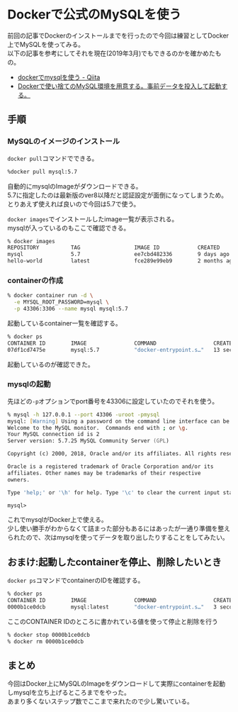 # Dockerで公式のMySQLを使う  

前回の記事でDockerのインストールまでを行ったので今回は練習としてDocker上でMySQLを使ってみる。  
以下の記事を参考にしてそれを現在(2019年3月)でもできるのかを確かめたもの。  

- [dockerでmysqlを使う - Qiita](https://qiita.com/astrsk_hori/items/e3d6c237d68be1a6f548)  
- [Dockerで使い捨てのMySQL環境を用意する。事前データを投入して起動する。](https://budougumi0617.github.io/2018/05/20/create-instant-mysql-by-docker/)   
## 手順  
### MySQLのイメージのインストール  
`docker pull`コマンドでできる。  
```zsh
%docker pull mysql:5.7
```
自動的にmysqlのImageがダウンロードできる。  
5.7に指定したのは最新版のver8以降だと認証設定が面倒になってしまうため。  
とりあえず使えれば良いので今回は5.7で使う。  

`docker images`でインストールしたimage一覧が表示される。  
mysqlが入っているのもここで確認できる。  
```zsh
% docker images
REPOSITORY          TAG                 IMAGE ID            CREATED             SIZE
mysql               5.7                 ee7cbd482336        9 days ago          372MB
hello-world         latest              fce289e99eb9        2 months ago        1.84kB
```
### containerの作成  
```zsh
% docker container run -d \
  -e MYSQL_ROOT_PASSWORD=mysql \
  -p 43306:3306 --name mysql mysql:5.7
```
起動しているcontainer一覧を確認する。  
```zsh
% docker ps
CONTAINER ID        IMAGE               COMMAND                  CREATED             STATUS              PORTS                                NAMES
07df1cd7475e        mysql:5.7           "docker-entrypoint.s…"   13 seconds ago      Up 11 seconds       33060/tcp, 0.0.0.0:43306->3306/tcp   mysql  

```
起動しているのが確認できた。  
### mysqlの起動  
先ほどの`-p`オプションでport番号を43306に設定していたのでそれを使う。  
```zsh
% mysql -h 127.0.0.1 --port 43306 -uroot -pmysql
mysql: [Warning] Using a password on the command line interface can be insecure.
Welcome to the MySQL monitor.  Commands end with ; or \g.
Your MySQL connection id is 2
Server version: 5.7.25 MySQL Community Server (GPL)

Copyright (c) 2000, 2018, Oracle and/or its affiliates. All rights reserved.

Oracle is a registered trademark of Oracle Corporation and/or its
affiliates. Other names may be trademarks of their respective
owners.

Type 'help;' or '\h' for help. Type '\c' to clear the current input statement.

mysql>

```

これでmysqlがDocker上で使える。  
少し使い勝手がわからなくて詰まった部分もあるにはあったが一通り準備を整えられたので、次はmysqlを使ってデータを取り出したりすることをしてみたい。  

## おまけ:起動したcontainerを停止、削除したいとき  
`docker ps`コマンドでcontainerのIDを確認する。  

```zsh
% docker ps
CONTAINER ID        IMAGE               COMMAND                  CREATED             STATUS              PORTS                                NAMES
0000b1ce0dcb        mysql:latest        "docker-entrypoint.s…"   3 seconds ago       Up 1 second         33060/tcp, 0.0.0.0:43306->3306/tcp   mysql
```
ここのCONTAINER IDのところに書かれている値を使って停止と削除を行う  

```zsh
% docker stop 0000b1ce0dcb
% docker rm 0000b1ce0dcb
```

## まとめ  
今回はDocker上にMySQLのImageをダウンロードして実際にcontainerを起動しmysqlを立ち上げるところまでをやった。  
あまり多くないステップ数でここまで来れたので少し驚いている。  
